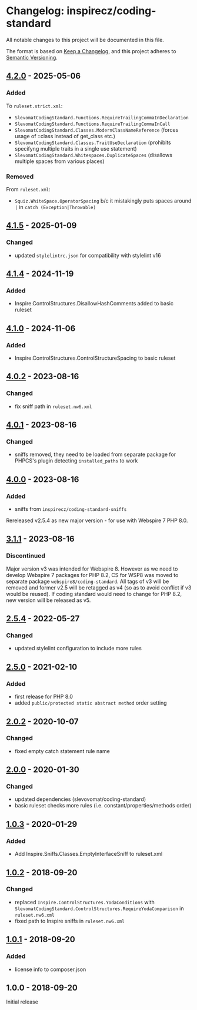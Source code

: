 # Changelog: inspirecz/coding-standard
All notable changes to this project will be documented in this file.

The format is based on [Keep a Changelog](https://keepachangelog.com/en/1.0.0/),
and this project adheres to [Semantic Versioning](https://semver.org/spec/v2.0.0.html).

## [4.2.0] - 2025-05-06
### Added
To `ruleset.strict.xml`:
- `SlevomatCodingStandard.Functions.RequireTrailingCommaInDeclaration`
- `SlevomatCodingStandard.Functions.RequireTrailingCommaInCall`
- `SlevomatCodingStandard.Classes.ModernClassNameReference` (forces usage of ::class instead of get_class etc.)
- `SlevomatCodingStandard.Classes.TraitUseDeclaration` (prohibits specifyng multiple traits in a single use statement)
- `SlevomatCodingStandard.Whitespaces.DuplicateSpaces` (disallows multiple spaces from various places)

### Removed
From `ruleset.xml`:
- `Squiz.WhiteSpace.OperatorSpacing` b/c it mistakingly puts spaces around `|` in `catch (Exception|Throwable)`

## [4.1.5] - 2025-01-09
### Changed
- updated `stylelintrc.json` for compatibility with stylelint v16

## [4.1.4] - 2024-11-19
### Added
- Inspire.ControlStructures.DisallowHashComments added to basic ruleset

## [4.1.0] - 2024-11-06
### Added
- Inspire.ControlStructures.ControlStructureSpacing to basic ruleset

## [4.0.2] - 2023-08-16
### Changed
- fix sniff path in `ruleset.nw6.xml`

## [4.0.1] - 2023-08-16
### Changed
- sniffs removed, they need to be loaded from separate package for PHPCS's plugin detecting `installed_paths` to work

## [4.0.0] - 2023-08-16
### Added
- sniffs from `inspirecz/coding-standard-sniffs`

Rereleased v2.5.4 as new major version - for use with Webspire 7 PHP 8.0.


## [3.1.1] - 2023-08-16
### Discontinued
Major version v3 was intended for Webspire 8. However as we need to develop Webspire 7 packages for PHP 8.2, CS for WSP8 was moved to separate package `webspire8/coding-standard`.
All tags of v3 will be removed and former v2.5 will be retagged as v4 (so as to avoid conflict if v3 would be reused).
If coding standard would need to change for PHP 8.2, new version will be released as v5.

## [2.5.4] - 2022-05-27
### Changed
- updated stylelint configuration to include more rules

## [2.5.0] - 2021-02-10
### Added
- first release for PHP 8.0
- added `public/protected static abstract method` order setting

## [2.0.2] - 2020-10-07
### Changed
- fixed empty catch statement rule name

## [2.0.0] - 2020-01-30
### Changed
- updated dependencies (slevovomat/coding-standard)
- basic ruleset checks more rules (i.e. constant/properties/methods order)

## [1.0.3] - 2020-01-29
### Added
- Add Inspire.Sniffs.Classes.EmptyInterfaceSniff to ruleset.xml

## [1.0.2] - 2018-09-20
### Changed
- replaced `Inspire.ControlStructures.YodaConditions` with `SlevomatCodingStandard.ControlStructures.RequireYodaComparison` in `ruleset.nw6.xml`
- fixed path to Inspire sniffs in `ruleset.nw6.xml`

## [1.0.1] - 2018-09-20
### Added
- license info to composer.json

## 1.0.0 - 2018-09-20
Initial release

[4.2.0]: https://gitlab.webspire.eu/wsp-packages/inspirecz/compare/v4.1.5...v4.2.0
[4.1.5]: https://gitlab.webspire.eu/wsp-packages/inspirecz/compare/v4.1.4...v4.1.5
[4.1.4]: https://gitlab.webspire.eu/wsp-packages/inspirecz/compare/v4.1.0...v4.1.4
[4.1.0]: https://gitlab.webspire.eu/wsp-packages/inspirecz/compare/v4.0.2...v4.1.0
[4.0.2]: https://gitlab.webspire.eu/wsp-packages/inspirecz/compare/v4.0.1...v4.0.2
[4.0.1]: https://gitlab.webspire.eu/wsp-packages/inspirecz/compare/v4.0.0...v4.0.1
[4.0.0]: https://gitlab.webspire.eu/wsp-packages/inspirecz/compare/v3.1.1...v4.0.0
[3.1.1]: https://gitlab.webspire.eu/wsp-packages/inspirecz/compare/v2.5.4...v3.1.1
[2.5.4]: https://gitlab.webspire.eu/wsp-packages/inspirecz/compare/v2.5.0...v2.5.4
[2.5.0]: https://gitlab.webspire.eu/wsp-packages/inspirecz/compare/v2.0.2...v2.5.0
[2.0.2]: https://gitlab.webspire.eu/wsp-packages/inspirecz/compare/v2.0.0...v2.0.2
[2.0.0]: https://gitlab.webspire.eu/wsp-packages/inspirecz/compare/v1.0.3...v2.0.0
[1.0.3]: https://gitlab.webspire.eu/wsp-packages/inspirecz/compare/v1.0.2...v1.0.3
[1.0.2]: https://gitlab.webspire.eu/wsp-packages/inspirecz/compare/v1.0.1...v1.0.2
[1.0.1]: https://gitlab.webspire.eu/wsp-packages/inspirecz/-/tags/v1.0.1
